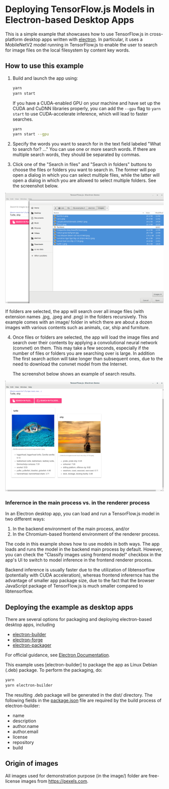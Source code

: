 # Deploying TensorFlow.js Models in Electron-based Desktop Apps

This is a simple example that showcases how to use TensorFlow.js
in cross-platform desktop apps written with
[electron](https://electronjs.org/). In particular, it uses
a MobileNetV2 model running in TensorFlow.js to enable the user
to search for image files on the local filesystem by content
key words.

## How to use this example

1. Build and launch the app using:

   ```sh
   yarn
   yarn start
   ```

   If you have a CUDA-enabled GPU on your machine and have set up
   the CUDA and CuDNN libraries properly, you can add the `--gpu`
   flag to `yarn start` to use CUDA-accelerate inference, which
   will lead to faster searches.

   ```sh
   yarn
   yarn start --gpu
   ```

2. Specify the words you want to search for in the text field labeled
   "What to search for? ..." You can use one or more search words.
   If there are multiple search words, they should be separated by
   commas.

3. Click one of the "Search in files" and "Search in folders" buttons
   to choose the files or folders you want to search in. The former
   will pop open a dialog in which you can select multiple files, while
   the latter will open a dialog in which you are allowed to select
   multiple folders. See the screenshot below.

  ![screenshot-1](./screenshot-1.png)

  If folders are selected, the app will search over
  all image files (with extension names .jpg, .jpeg and .png) in the
  folders recursively.
  This example comes with an image/ folder in which there are about
  a dozen images with various contents such as animals, car, ship
  and furniture.

4. Once files or folders are selected, the app will load the image
   files and search over their contents by applying a convolutional
   neural network (convnet) on them. This may take a few seconds,
   especially if the number of files or folders you are searching over
   is large. In addition The first search action will take longer than
   subsequent ones, due to the need to download the convnet model
   from the Internet.

   The screenshot below shows an example of search results.

  ![screenshot-2](./screenshot-2.png)

### Inferernce in the main process vs. in the renderer process

In an Electron desktop app, you can load and run a TensorFlow.js model in
two different ways:

1. In the backend environment of the main process, and/or
2. In the Chromium-based frontend environment of the renderer process.

The code in this example shows how to use models in both ways. The app
loads and runs the model in the backend main process by default. However,
you can check the "Classify images using frontend model" checkbox in the
app's UI to switch to model inference in the frontend renderer process.

Backend inference is usually faster due to the utilization of libtensorflow
(potentially with CUDA acceleration), whereas frontend inferernce
has the advantage of smaller app package size, due to the fact that the
browser JavaScript package of TensorFlow.js is much smaller compared to
libtensorflow.

## Deploying the example as desktop apps

There are several options for packaging and deploying electron-based desktop
apps, including
- [electron-builder](http://https://www.electron.build/)
- [electron-forge](https://github.com/electron-userland/electron-forge)
- [electron-packager](https://github.com/electron-userland/electron-packager)

For official guidance, see
[Electron Documentation](https://electronjs.org/docs/tutorial/application-distribution).

This example uses [electron-builder] to package the app as Linux Debian (.deb)
package. To perform the packaging, do:

```sh
yarn
yarn electron-builder
```

The resulting .deb package will be generated in the dist/ directory.
The following fields in the [package.json](./package.json) file are required
by the build process of electron-builder:
- name
- description
- author.name
- author.email
- license
- repository
- build

## Origin of images

All images used for demonstration purpose (in the image/) folder
are free-license images from https://pexels.com.